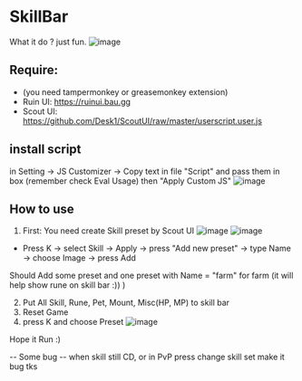# SkillBar

What it do ? just fun.
![image](https://user-images.githubusercontent.com/83491342/229287863-44f311c9-3474-44a5-918f-9c8eff15e4cb.png)

## Require: 
- (you need tampermonkey or greasemonkey extension) 
- Ruin UI: https://ruinui.bau.gg
- Scout UI: https://github.com/Desk1/ScoutUI/raw/master/userscript.user.js 

## install script
in Setting -> JS Customizer -> Copy text in file "Script" and pass them in box (remember check Eval Usage) then "Apply Custom JS"
![image](https://user-images.githubusercontent.com/83491342/229288497-d09ab9eb-2562-47a3-80b6-ef93f8149b79.png)

## How to use
1. First: You need create Skill preset by Scout UI
![image](https://user-images.githubusercontent.com/83491342/229288085-58d504e9-5d2f-47f2-a370-9582d99d2f6a.png)
![image](https://user-images.githubusercontent.com/83491342/229288090-7d535478-1465-42d2-ad56-f1207cfc4922.png)
  - Press K -> select Skill -> Apply -> press "Add new  preset" -> type Name -> choose Image -> press Add 

Should Add some preset and one preset with Name = "farm" for farm (it will help show rune on skill bar :)) )

2. Put All Skill, Rune, Pet, Mount, Misc(HP, MP) to skill bar 
3. Reset Game
4. press K and choose Preset 
![image](https://user-images.githubusercontent.com/83491342/229288240-e347d0e3-4aef-4248-a3e8-58a514dcda18.png)

Hope it Run :)

-- Some bug -- 
when skill still CD, or in PvP press change skill set make it bug tks 
